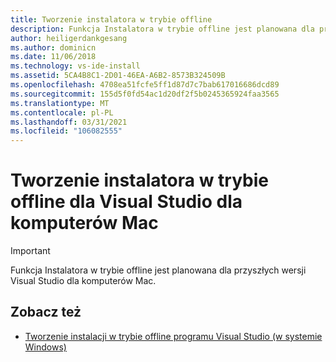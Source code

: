 ```yaml
---
title: Tworzenie instalatora w trybie offline
description: Funkcja Instalatora w trybie offline jest planowana dla przyszłych wersji Visual Studio dla komputerów Mac.
author: heiligerdankgesang
ms.author: dominicn
ms.date: 11/06/2018
ms.technology: vs-ide-install
ms.assetid: 5CA4B8C1-2D01-46EA-A6B2-8573B324509B
ms.openlocfilehash: 4708ea51fcfe5ff1d87d7c7bab617016686dcd89
ms.sourcegitcommit: 155d5f0fd54ac1d20df2f5b0245365924faa3565
ms.translationtype: MT
ms.contentlocale: pl-PL
ms.lasthandoff: 03/31/2021
ms.locfileid: "106082555"
---
```

# <a name="create-an-offline-installer-for-visual-studio-for-mac"></a>Tworzenie instalatora w trybie offline dla Visual Studio dla komputerów Mac

> [!IMPORTANT]
> Funkcja Instalatora w trybie offline jest planowana dla przyszłych wersji Visual Studio dla komputerów Mac.

## <a name="see-also"></a>Zobacz też

- [Tworzenie instalacji w trybie offline programu Visual Studio (w systemie Windows)](/visualstudio/install/create-an-offline-installation-of-visual-studio)
